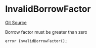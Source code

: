 # InvalidBorrowFactor
[Git Source](https://github.com/supafinance/supa-foundry/blob/00eb35447ebc05e824f31afa1581898206764621/src/oracles/ERC20ChainlinkValueOracle.sol)

Borrow factor must be greater than zero


```solidity
error InvalidBorrowFactor();
```

